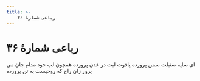 ```yaml
---
title: >-
    رباعی شمارهٔ ۳۶
---
```

# رباعی شمارهٔ ۳۶

ای سایه سنبلت سمن پرورده
یاقوت لبت در عدن پرورده
همچون لب خود مدام جان می پرور
زان راح که روحیست به تن پرورده
